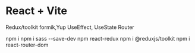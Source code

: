 # React + Vite

Redux/toolkit
formik,Yup
UseEffect, UseState
Router

npm i
npm i sass --save-dev
npm react-redux
npm i @reduxjs/toolkit
npm i react-router-dom